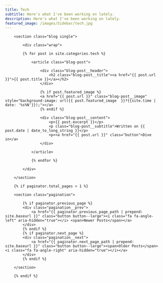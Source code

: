 ```yaml
---
title: Tech
subtitle: Here's what I've been working on lately.
description: Here's what I've been working on lately.
featured_image: /images/Sidebar/tech.jpg
---
```


		<section class="blog single">

			<div class="wrap">

			{% for post in site.categories.tech %}

				<article class="blog-post">

					<div class="blog-post__header">
						<h2 class="blog-post__title"><a href="{{ post.url }}">{{ post.title }}</a></h2>
					</div>

					{% if post.featured_image %}
					<a href="{{ post.url }}" class="blog-post__image" style="background-image: url({{ post.featured_image  }}?{{site.time | date: '%s%N'}});"></a>
					{% endif %}

					<div class="blog-post__content">
						<p>{{ post.excerpt }}</p>
						<p class="blog-post__subtitle">Written on {{ post.date | date_to_long_string }}</p>
						<p><a href="{{ post.url }}" class="button">Dive in</a>
					</div>

				</article>

				{% endfor %}

			</div>

		</section>

		{% if paginator.total_pages > 1 %}

		<section class="pagination">

			{% if paginator.previous_page %}
			<div class="pagination__prev">
				<a href="{{ paginator.previous_page_path | prepend: site.baseurl }}" class="button button--large"><i class="fa fa-angle-left" aria-hidden="true"></i> <span>Newer Posts</span></a>
			</div>
			{% endif %}
			{% if paginator.next_page %}
			<div class="pagination__next">
				<a href="{{ paginator.next_page_path | prepend: site.baseurl }}" class="button button--large"><span>Older Posts</span> <i class="fa fa-angle-right" aria-hidden="true"></i></a>
			</div>
			{% endif %}

		</section>

		{% endif %}
